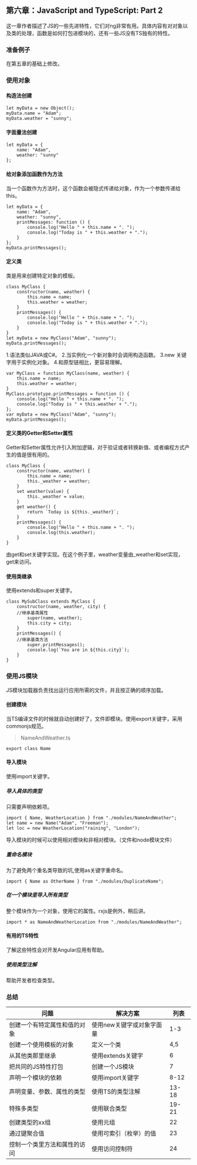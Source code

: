 ## 第六章：JavaScript and TypeScript: Part 2
这一章作者描述了JS的一些先进特性，它们对ng非常有用。具体内容有对对象以及类的处理，函数是如何打包进模块的，还有一些JS没有TS独有的特性。
### 准备例子
在第五章的基础上修改。
### 使用对象
#### 构造法创建
```
let myData = new Object();
myData.name = "Adam";
myData.weather = "sunny";
```
#### 字面量法创建
```
let myData = {
    name: "Adam",
    weather: "sunny"
};
```
#### 给对象添加函数作为方法
当一个函数作为方法时，这个函数会被隐式传递给对象，作为一个参数传递给this。
```
let myData = {
    name: "Adam",
    weather: "sunny",
    printMessages: function () {
        console.log("Hello " + this.name + ". ");
        console.log("Today is " + this.weather + ".");
    }
};
myData.printMessages();
```
#### 定义类 
类是用来创建特定对象的模板。
```
class MyClass {
    constructor(name, weather) {
        this.name = name;
        this.weather = weather;
    }
    printMessages() {
        console.log("Hello " + this.name + ". ");
        console.log("Today is " + this.weather + ".");
    }
}
let myData = new MyClass("Adam", "sunny");
myData.printMessages();
```
1.语法类似JAVA或C#。
2.当实例化一个新对象时会调用构造函数。
3.new 关键字用于实例化对象。
4.和原型链相比，更容易理解。
```
var MyClass = function MyClass(name, weather) {
    this.name = name;
    this.weather = weather;
}
MyClass.prototype.printMessages = function () {
    console.log("Hello " + this.name + ". ");
    console.log("Today is " + this.weather + ".");
};
var myData = new MyClass("Adam", "sunny");
myData.printMessages();
```
#### 定义类的Getter和Setter属性
Getter和Setter属性允许引入附加逻辑，对于验证或者转换新值、或者编程方式产生的值是很有用的。
```
class MyClass {
    constructor(name, weather) {
        this.name = name;
        this._weather = weather;
    }
    set weather(value) {
        this._weather = value;
    }
    get weather() {
        return `Today is ${this._weather}`;
    }
    printMessages() {
        console.log("Hello " + this.name + ". ");
        console.log(this.weather);
    }
}
```
由get和set关键字实现。在这个例子里，weather变量由_weather和set实现，get来访问。
#### 使用类继承
使用extends和super关键字。
```
class MySubClass extends MyClass {
    constructor(name, weather, city) {
    //继承基类属性
        super(name, weather);
        this.city = city;
    }
    printMessages() {
    //继承基类方法
        super.printMessages();
        console.log(`You are in ${this.city}`);
    }
}
```

### 使用JS模块
JS模块加载器负责找出运行应用所需的文件，并且按正确的顺序加载。

#### 创建模块
当TS编译文件的时候就自动创建好了，文件即模块。使用export关键字，采用commonjs规范。
>NameAndWeather.ts
```
export class Name
```

#### 导入模块
使用import关键字。
##### 导入具体的类型
只需要声明依赖项。
```
import { Name, WeatherLocation } from "./modules/NameAndWeather";
let name = new Name("Adam", "Freeman");
let loc = new WeatherLocation("raining", "London");
```
导入模块的时候可以使用相对模块和非相对模块。（文件和node模块文件）

##### 重命名模块
为了避免两个重名类导致的坑,使用as关键字重命名。
```
import { Name as OtherName } from "./modules/DuplicateName";
```
##### 在一个模块里导入所有类型
整个模块作为一个对象，使用它的属性。rxjs是例外，稍后讲。
```
import * as NameAndWeatherLocation from "./modules/NameAndWeather";
```

#### 有用的TS特性
了解这些特性会对开发Angular应用有帮助。

##### 使用类型注解
帮助开发者检查类型。

### 总结

| 问题 | 解决方案 | 列表 |
| --- | --- | --- | 
|创建一个有特定属性和值的对象|使用new关键字或对象字面量|1-3|
|创建一个使用模板的对象|定义一个类|4,5|
|从其他类那里继承|使用extends关键字|6|
|把共同的JS特性打包|创建一个JS模块|7|
|声明一个模块的依赖|使用import关键字|8-12|
|声明变量、参数、属性的类型|使用TS的类型注解|13-18	|
|特殊多类型|使用联合类型|19-21|
|创建类型的xx组|使用元组|22|
|通过键聚合值|使用可索引（枚举）的值|23|
|控制一个类里方法和属性的访问|使用访问控制符|24|

